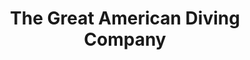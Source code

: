 ---
title: "The Great American Diving Company"
url: /st-louis/the-great-american-diving-company/
shop: diving
---